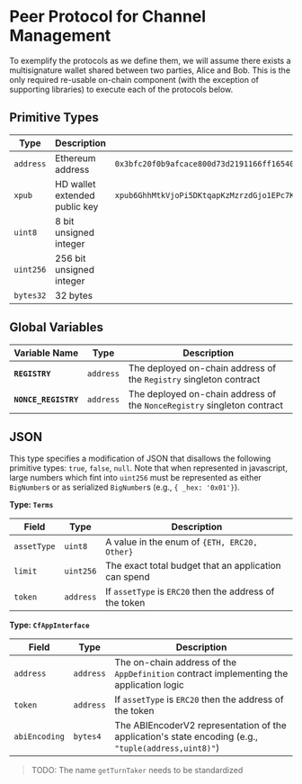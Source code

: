 # Peer Protocol for Channel Management

To exemplify the protocols as we define them, we will assume there exists a multisignature wallet shared between two parties, Alice and Bob. This is the only required re-usable on-chain component (with the exception of supporting libraries) to execute each of the protocols below.

## Primitive Types

|   Type    |          Description          |                                                      Sample                                                       |
| --------- | ----------------------------- | ----------------------------------------------------------------------------------------------------------------- |
| `address` | Ethereum address              | `0x3bfc20f0b9afcace800d73d2191166ff16540258`                                                                      |
| `xpub`    | HD wallet extended public key | `xpub6GhhMtkVjoPi5DKtqapKzMzrzdGjo1EPc7Ka6KdeoXYdCrTBH1Hu1wKysm8boWSy8VeTKVJi6gQJ2qJ4YG2ZhvFDcUUgMJrFCJWN1PGtBry` |
| `uint8`   | 8 bit unsigned integer        |                                                                                                                   |
| `uint256` | 256 bit unsigned integer      |                                                                                                                   |
| `bytes32` | 32 bytes                      |                                                                                                                   |

## Global Variables

|    Variable Name     |   Type    |                               Description                               |
| -------------------- | --------- | ----------------------------------------------------------------------- |
| **`REGISTRY`**       | `address` | The deployed on-chain address of the `Registry` singleton contract      |
| **`NONCE_REGISTRY`** | `address` | The deployed on-chain address of the `NonceRegistry` singleton contract |

## JSON

This type specifies a modification of JSON that disallows the following primitive types: `true`, `false`, `null`. Note that when represented in javascript, large numbers which fint into `uint256` must be represented as either `BigNumber`s or as serialized `BigNumber`s (e.g., `{ _hex: '0x01'}`).

**Type: `Terms`**

|    Field    |   Type    |                       Description                       |
| ----------- | --------- | ------------------------------------------------------- |
| `assetType` | `uint8`   | A value in the enum of `{ETH, ERC20, Other}`            |
| `limit`     | `uint256` | The exact total budget that an application can spend    |
| `token`     | `address` | If `assetType` is `ERC20` then the address of the token |

**Type: `CfAppInterface`**

|     Field     |   Type    |                                             Description                                              |
| ------------- | --------- | ---------------------------------------------------------------------------------------------------- |
| `address`     | `address` | The on-chain address of the `AppDefinition` contract implementing the application logic              |
| `token`       | `address` | If `assetType` is `ERC20` then the address of the token                                              |
| `abiEncoding` | `bytes4`  | The ABIEncoderV2 representation of the application's state encoding (e.g., `"tuple(address,uint8)"`) |

> TODO: The name `getTurnTaker` needs to be standardized
